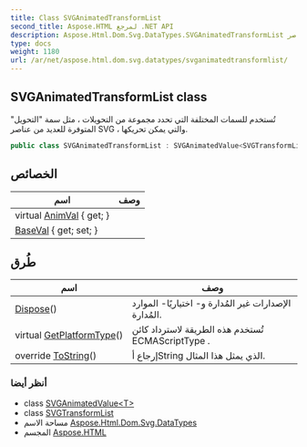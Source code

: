 ```yaml
---
title: Class SVGAnimatedTransformList
second_title: Aspose.HTML لمرجع .NET API
description: Aspose.Html.Dom.Svg.DataTypes.SVGAnimatedTransformList فصل. تُستخدم للسمات المختلفة التي تحدد مجموعة من التحويلات  مثل سمة التحويل المتوفرة للعديد من عناصر SVG  والتي يمكن تحريكها.
type: docs
weight: 1180
url: /ar/net/aspose.html.dom.svg.datatypes/svganimatedtransformlist/
---
```

## SVGAnimatedTransformList class

تُستخدم للسمات المختلفة التي تحدد مجموعة من التحويلات ، مثل سمة "التحويل" المتوفرة للعديد من عناصر SVG ، والتي يمكن تحريكها.

```csharp
public class SVGAnimatedTransformList : SVGAnimatedValue<SVGTransformList>
```

## الخصائص

| اسم | وصف |
| --- | --- |
| virtual [AnimVal](../../aspose.html.dom.svg.datatypes/svganimatedvalue-1/animval/) { get; } |  |
| [BaseVal](../../aspose.html.dom.svg.datatypes/svganimatedvalue-1/baseval/) { get; set; } |  |

## طُرق

| اسم | وصف |
| --- | --- |
| [Dispose](../../aspose.html.dom.svg.datatypes/svgvaluetype/dispose/)() | الإصدارات غير المُدارة و- اختياريًا- الموارد المُدارة. |
| virtual [GetPlatformType](../../aspose.html.dom/domobject/getplatformtype/)() | تُستخدم هذه الطريقة لاسترداد كائن ECMAScriptType . |
| override [ToString](../../aspose.html.dom.svg.datatypes/svganimatedtransformlist/tostring/)() | إرجاع أString الذي يمثل هذا المثال. |

### أنظر أيضا

* class [SVGAnimatedValue&lt;T&gt;](../svganimatedvalue-1/)
* class [SVGTransformList](../svgtransformlist/)
* مساحة الاسم [Aspose.Html.Dom.Svg.DataTypes](../../aspose.html.dom.svg.datatypes/)
* المجسم [Aspose.HTML](../../)


